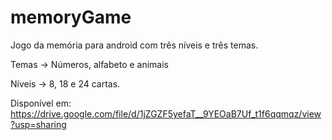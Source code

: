 # memoryGame
Jogo da memória para android com três níveis e três temas.

Temas -> Números, alfabeto e animais

Níveis -> 8, 18 e 24 cartas.

Disponível em:
https://drive.google.com/file/d/1jZGZF5yefaT__9YEOaB7Uf_t1f6qqmqz/view?usp=sharing
